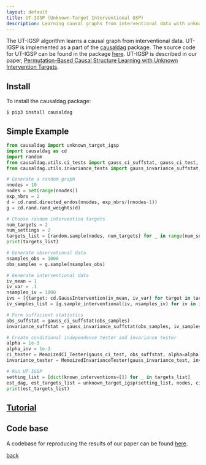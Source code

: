 ```yaml
---
layout: default
title: UT-IGSP (Unknown-Target Interventional GSP)
description: Learning causal graphs from interventional data with unknown (or partially known) intervention targets.
---
```


The UT-IGSP algorithm learns a causal graph from interventional data. UT-IGSP is implemented as a part of the [causaldag](https://github.com/uhlerlab/causaldag) package. The source code
for UT-IGSP can be found in the package [here](https://github.com/uhlerlab/causaldag/blob/master/causaldag/structure_learning/dag/gsp.py). UT-IGSP is described in our paper, [Permutation-Based Causal Structure Learning
with Unknown Intervention Targets](https://arxiv.org/pdf/1910.09007.pdf).


## Install
To install the causaldag package:
```
$ pip3 install causaldag
```

## Simple Example
```python
from causaldag import unknown_target_igsp
import causaldag as cd
import random
from causaldag.utils.ci_tests import gauss_ci_suffstat, gauss_ci_test, MemoizedCI_Tester
from causaldag.utils.invariance_tests import gauss_invariance_suffstat, gauss_invariance_test, MemoizedInvarianceTester

# Generate a random graph
nnodes = 10
nodes = set(range(nnodes))
exp_nbrs = 2
d = cd.rand.directed_erdos(nnodes, exp_nbrs/(nnodes-1))
g = cd.rand.rand_weights(d)

# Choose random intervention targets
num_targets = 2
num_settings = 2
targets_list = [random.sample(nodes, num_targets) for _ in range(num_settings)]
print(targets_list)

# Generate observational data
nsamples_obs = 1000
obs_samples = g.sample(nsamples_obs)

# Generate interventional data
iv_mean = 1
iv_var = .1
nsamples_iv = 1000
ivs = [{target: cd.GaussIntervention(iv_mean, iv_var) for target in targets} for targets in targets_list]
iv_samples_list = [g.sample_interventional(iv, nsamples_iv) for iv in ivs]

# Form sufficient statistics
obs_suffstat = gauss_ci_suffstat(obs_samples)
invariance_suffstat = gauss_invariance_suffstat(obs_samples, iv_samples_list)

# Create conditional independence tester and invariance tester
alpha = 1e-3
alpha_inv = 1e-3
ci_tester = MemoizedCI_Tester(gauss_ci_test, obs_suffstat, alpha=alpha)
invariance_tester = MemoizedInvarianceTester(gauss_invariance_test, invariance_suffstat, alpha=alpha_inv)

# Run UT-IGSP
setting_list = [dict(known_interventions=[]) for _ in targets_list]
est_dag, est_targets_list = unknown_target_igsp(setting_list, nodes, ci_tester, invariance_tester)
print(est_targets_list)
```

## [Tutorial](./utigsp_tutorial.html)

## Code base
A codebase for reproducing the results of our paper can be found [here](https://github.com/csquires/utigsp).


[back](./)
